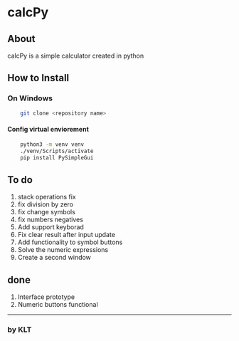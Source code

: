 # calcPy

## About

calcPy is a simple calculator created in python

## How to Install

### On Windows

``` bash
    git clone <repository name>
```

#### Config virtual enviorement

``` bash
    python3 -m venv venv
    ./venv/Scripts/activate
    pip install PySimpleGui
```

## To do

1. stack operations fix
1. fix division by zero
1. fix change symbols
1. fix numbers negatives
1. Add support keyborad
1. Fix clear result after input update
1. Add functionality to symbol buttons
1. Solve the numeric expressions
1. Create a second window

## done

1. Interface prototype
1. Numeric buttons functional

---

### by KLT
